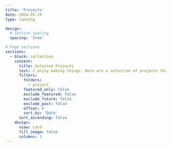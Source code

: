 ```yaml
---
title: 'Projects'
date: 2024-05-19
type: landing

design:
  # Section spacing
  spacing: '5rem'

# Page sections
sections:
  - block: collection
    content:
      title: Selected Projects
      text: I enjoy making things. Here are a selection of projects that I have worked on over the years.
      filters:
        folders:
          - project
        featured_only: false
        exclude_featured: false
        exclude_future: false
        exclude_past: false
        offset: 0
        sort_by: 'Date'
      sort_ascending: false
    design:
      view: card
      fill_image: false
      columns: 3
---
```

